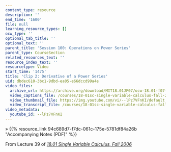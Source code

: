 ```yaml
---
content_type: resource
description: ''
end_time: '1600'
file: null
learning_resource_types: []
ocw_type: ''
optional_tab_title: ''
optional_text: ''
parent_title: 'Session 100: Operations on Power Series'
parent_type: CourseSection
related_resources_text: ''
resource_index_text: ''
resourcetype: Video
start_time: '1475'
title: 'Clip 2: Derivative of a Power Series'
uid: dbdec610-3bc1-9dbd-ea05-e66dccd99a4e
video_files:
  archive_url: https://archive.org/download/MIT18.01JF07/ocw-18.01-f07-lec39_300k.mp4
  video_captions_file: /courses/18-01sc-single-variable-calculus-fall-2010/a092099a7acf55b28a9f1dffb5d4d1c1_--lPz7VFnKI.vtt
  video_thumbnail_file: https://img.youtube.com/vi/--lPz7VFnKI/default.jpg
  video_transcript_file: /courses/18-01sc-single-variable-calculus-fall-2010/0f08568f888d620dc09c9e4f162a6518_--lPz7VFnKI.pdf
video_metadata:
  youtube_id: --lPz7VFnKI
---
```


» {{% resource_link 94c689d7-f7dc-061c-175e-5781df84a26b "Accompanying Notes (PDF)" %}}

From Lecture 39 of [_18.01 Single Variable Calculus, Fall 2006_](/courses/18-01-single-variable-calculus-fall-2006/video_galleries/video-lectures)
